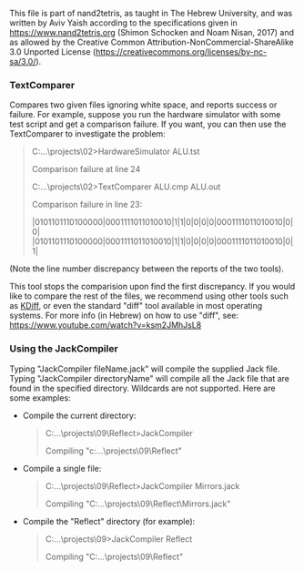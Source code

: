 This file is part of nand2tetris, as taught in The Hebrew University,
and was written by Aviv Yaish according to the specifications given in  
https://www.nand2tetris.org (Shimon Schocken and Noam Nisan, 2017)
and as allowed by the Creative Common Attribution-NonCommercial-ShareAlike 3.0 
Unported License (https://creativecommons.org/licenses/by-nc-sa/3.0/).

### TextComparer
Compares two given files ignoring white space, and reports success or failure. For 
example, suppose you run the hardware simulator with some test script and get a 
comparison failure. If you want, you can then use the TextComparer to investigate the 
problem:
> C:\...\projects\02>HardwareSimulator ALU.tst
> 
> Comparison failure at line 24
> 
> C:\...\projects\02>TextComparer ALU.cmp ALU.out
> 
> Comparison failure in line 23:
> 
> |0101101110100000|0001111011010010|1|1|0|0|0|0|0001111011010010|0|0| |0101101110100000|0001111011010010|1|1|0|0|0|0|0001111011010010|0|1|

(Note the line number discrepancy between the reports of the two tools).

This tool stops the comparision upon find the first discrepancy. If you would like
to compare the rest of the files, we recommend using other tools such as [KDiff](http://kdiff3.sourceforge.net/), 
or even the standard "diff" tool available in most operating systems.
For more info (in Hebrew) on how to use "diff", see:
https://www.youtube.com/watch?v=ksm2JMhJsL8

### Using the JackCompiler
Typing "JackCompiler fileName.jack" will compile the supplied Jack file. Typing 
"JackCompiler directoryName" will compile all the Jack file that are found in the 
specified directory. Wildcards are not supported. Here are some examples:

- Compile the current directory:
  > C:\...\projects\09\Reflect>JackCompiler
  > 
  > Compiling "c:\...\projects\09\Reflect"
- Compile a single file:
  > C:\...\projects\09\Reflect>JackCompiler Mirrors.jack 
  > 
  > Compiling "C:\...\projects\09\Reflect\Mirrors.jack"
- Compile the "Reflect" directory (for example):
  > C:\...\projects\09>JackCompiler Reflect
  > 
  > Compiling "C:\...\projects\09\Reflect"
